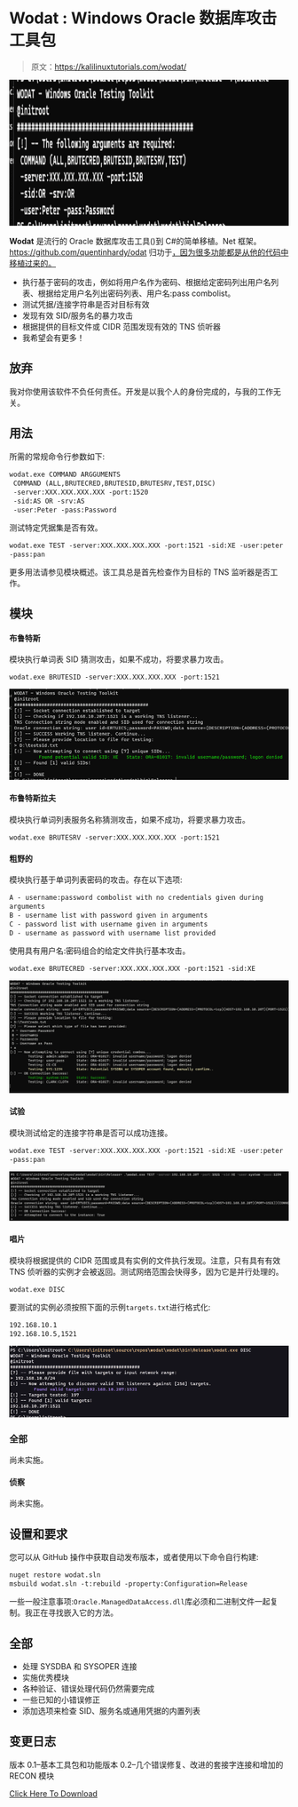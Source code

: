 # Wodat : Windows Oracle 数据库攻击工具包

> 原文：<https://kalilinuxtutorials.com/wodat/>

[![](img//d2c137a9cffe65d8d2eddb5a7a014f89.png)](https://blogger.googleusercontent.com/img/b/R29vZ2xl/AVvXsEhxmeKeO-N-_g1ngv1qefHaWRzFJxH4SaRMdaxFwF9rx85dEOuIzfUOZWPwD3BTitdtYsiOi8-PTpgaChsqnUjfv5ovx0J5EFfsJ6MsgwyPWNLy2R1fxcGJ8aojl6a74fJKZlKCDtlQbbVkagFbXUBEksNPpu6OuZEWCWYnt0_j8uE5vgp320vKiAFH/s728/wodat.png)

**Wodat** 是流行的 Oracle 数据库攻击工具()到 C#的简单移植。Net 框架。https://github.com/quentinhardy/odat 归功于[，因为很多功能都是从他的代码中移植过来的。](https://github.com/quentinhardy/odat)

*   执行基于密码的攻击，例如将用户名作为密码、根据给定密码列出用户名列表、根据给定用户名列出密码列表、用户名:pass combolist。
*   测试凭据/连接字符串是否对目标有效
*   发现有效 SID/服务名的暴力攻击
*   根据提供的目标文件或 CIDR 范围发现有效的 TNS 侦听器
*   我希望会有更多！

## 放弃

我对你使用该软件不负任何责任。开发是以我个人的身份完成的，与我的工作无关。

## 用法

所需的常规命令行参数如下:

```
wodat.exe COMMAND ARGGUMENTS
 COMMAND (ALL,BRUTECRED,BRUTESID,BRUTESRV,TEST,DISC)
 -server:XXX.XXX.XXX.XXX -port:1520
 -sid:AS OR -srv:AS
 -user:Peter -pass:Password
```

测试特定凭据集是否有效。

```
wodat.exe TEST -server:XXX.XXX.XXX.XXX -port:1521 -sid:XE -user:peter -pass:pan
```

更多用法请参见模块概述。该工具总是首先检查作为目标的 TNS 监听器是否工作。

## 模块

#### 布鲁特斯

模块执行单词表 SID 猜测攻击，如果不成功，将要求暴力攻击。

```
wodat.exe BRUTESID -server:XXX.XXX.XXX.XXX -port:1521
```

![](img//cc6fe99d12a05561992688770cc426e4.png)

#### 布鲁特斯拉夫

模块执行单词列表服务名称猜测攻击，如果不成功，将要求暴力攻击。

```
wodat.exe BRUTESRV -server:XXX.XXX.XXX.XXX -port:1521
```

#### 粗野的

模块执行基于单词列表密码的攻击。存在以下选项:

```
A - username:password combolist with no credentials given during arguments
B - username list with password given in arguments
C - password list with username given in arguments
D - username as password with username list provided
```

使用具有用户名:密码组合的给定文件执行基本攻击。

```
wodat.exe BRUTECRED -server:XXX.XXX.XXX.XXX -port:1521 -sid:XE
```

![](img//a9f1901b1649098d641e0507a4e48cc2.png)

#### 试验

模块测试给定的连接字符串是否可以成功连接。

```
wodat.exe TEST -server:XXX.XXX.XXX.XXX -port:1521 -sid:XE -user:peter -pass:pan
```

![](img//cf9b3f7a615bf1567fda241109e971dd.png)

#### 唱片

模块将根据提供的 CIDR 范围或具有实例的文件执行发现。注意，只有具有有效 TNS 侦听器的实例才会被返回。测试网络范围会快得多，因为它是并行处理的。

```
wodat.exe DISC
```

要测试的实例必须按照下面的示例`targets.txt`进行格式化:

```
192.168.10.1
192.168.10.5,1521
```

![](img//49272debb190f575b741926cb6862d2a.png)

### 全部

尚未实施。

#### 侦察

尚未实施。

## 设置和要求

您可以从 GitHub 操作中获取自动发布版本，或者使用以下命令自行构建:

```
nuget restore wodat.sln
msbuild wodat.sln -t:rebuild -property:Configuration=Release
```

一些一般注意事项:`Oracle.ManagedDataAccess.dll`库必须和二进制文件一起复制。我正在寻找嵌入它的方法。

## 全部

*   处理 SYSDBA 和 SYSOPER 连接
*   实施优秀模块
*   各种验证、错误处理代码仍然需要完成
*   一些已知的小错误修正
*   添加选项来检查 SID、服务名或通用凭据的内置列表

## 变更日志

版本 0.1–基本工具包和功能版本 0.2–几个错误修复、改进的套接字连接和增加的 RECON 模块

[Click Here To Download](https://github.com/InitRoot/wodat)